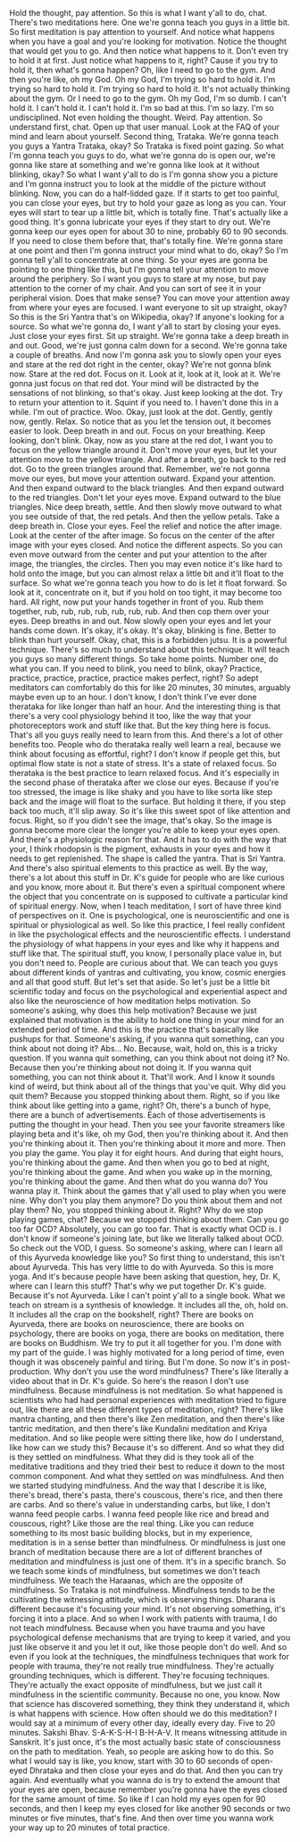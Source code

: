  Hold the thought, pay attention. So this is what I want y'all to do, chat. There's two meditations here. One we're gonna teach you guys in a little bit. So first meditation is pay attention to yourself. And notice what happens when you have a goal and you're looking for motivation. Notice the thought that would get you to go. And then notice what happens to it. Don't even try to hold it at first. Just notice what happens to it, right? Cause if you try to hold it, then what's gonna happen? Oh, like I need to go to the gym. And then you're like, oh my God. Oh my God, I'm trying so hard to hold it. I'm trying so hard to hold it. I'm trying so hard to hold it. It's not actually thinking about the gym. Or I need to go to the gym. Oh my God, I'm so dumb. I can't hold it. I can't hold it. I can't hold it. I'm so bad at this. I'm so lazy. I'm so undisciplined. Not even holding the thought. Weird. Pay attention. So understand first, chat. Open up that user manual. Look at the FAQ of your mind and learn about yourself. Second thing, Trataka. We're gonna teach you guys a Yantra Trataka, okay? So Trataka is fixed point gazing. So what I'm gonna teach you guys to do, what we're gonna do is open our, we're gonna like stare at something and we're gonna like look at it without blinking, okay? So what I want y'all to do is I'm gonna show you a picture and I'm gonna instruct you to look at the middle of the picture without blinking. Now, you can do a half-lidded gaze. If it starts to get too painful, you can close your eyes, but try to hold your gaze as long as you can. Your eyes will start to tear up a little bit, which is totally fine. That's actually like a good thing. It's gonna lubricate your eyes if they start to dry out. We're gonna keep our eyes open for about 30 to nine, probably 60 to 90 seconds. If you need to close them before that, that's totally fine. We're gonna stare at one point and then I'm gonna instruct your mind what to do, okay? So I'm gonna tell y'all to concentrate at one thing. So your eyes are gonna be pointing to one thing like this, but I'm gonna tell your attention to move around the periphery. So I want you guys to stare at my nose, but pay attention to the corner of my chair. And you can sort of see it in your peripheral vision. Does that make sense? You can move your attention away from where your eyes are focused. I want everyone to sit up straight, okay? So this is the Sri Yantra that's on Wikipedia, okay? If anyone's looking for a source. So what we're gonna do, I want y'all to start by closing your eyes. Just close your eyes first. Sit up straight. We're gonna take a deep breath in and out. Good, we're just gonna calm down for a second. We're gonna take a couple of breaths. And now I'm gonna ask you to slowly open your eyes and stare at the red dot right in the center, okay? We're not gonna blink now. Stare at the red dot. Focus on it. Look at it, look at it, look at it. We're gonna just focus on that red dot. Your mind will be distracted by the sensations of not blinking, so that's okay. Just keep looking at the dot. Try to return your attention to it. Squint if you need to. I haven't done this in a while. I'm out of practice. Woo. Okay, just look at the dot. Gently, gently now, gently. Relax. So notice that as you let the tension out, it becomes easier to look. Deep breath in and out. Focus on your breathing. Keep looking, don't blink. Okay, now as you stare at the red dot, I want you to focus on the yellow triangle around it. Don't move your eyes, but let your attention move to the yellow triangle. And after a breath, go back to the red dot. Go to the green triangles around that. Remember, we're not gonna move our eyes, but move your attention outward. Expand your attention. And then expand outward to the black triangles. And then expand outward to the red triangles. Don't let your eyes move. Expand outward to the blue triangles. Nice deep breath, settle. And then slowly move outward to what you see outside of that, the red petals. And then the yellow petals. Take a deep breath in. Close your eyes. Feel the relief and notice the after image. Look at the center of the after image. So focus on the center of the after image with your eyes closed. And notice the different aspects. So you can even move outward from the center and put your attention to the after image, the triangles, the circles. Then you may even notice it's like hard to hold onto the image, but you can almost relax a little bit and it'll float to the surface. So what we're gonna teach you how to do is let it float forward. So look at it, concentrate on it, but if you hold on too tight, it may become too hard. All right, now put your hands together in front of you. Rub them together, rub, rub, rub, rub, rub, rub, rub. And then cop them over your eyes. Deep breaths in and out. Now slowly open your eyes and let your hands come down. It's okay, it's okay. It's okay, blinking is fine. Better to blink than hurt yourself. Okay, chat, this is a forbidden jutsu. It is a powerful technique. There's so much to understand about this technique. It will teach you guys so many different things. So take home points. Number one, do what you can. If you need to blink, you need to blink, okay? Practice, practice, practice, practice, practice makes perfect, right? So adept meditators can comfortably do this for like 20 minutes, 30 minutes, arguably maybe even up to an hour. I don't know, I don't think I've ever done therataka for like longer than half an hour. And the interesting thing is that there's a very cool physiology behind it too, like the way that your photoreceptors work and stuff like that. But the key thing here is focus. That's all you guys really need to learn from this. And there's a lot of other benefits too. People who do therataka really well learn a real, because we think about focusing as effortful, right? I don't know if people get this, but optimal flow state is not a state of stress. It's a state of relaxed focus. So therataka is the best practice to learn relaxed focus. And it's especially in the second phase of therataka after we close our eyes. Because if you're too stressed, the image is like shaky and you have to like sorta like step back and the image will float to the surface. But holding it there, if you step back too much, it'll slip away. So it's like this sweet spot of like attention and focus. Right, so if you didn't see the image, that's okay. So the image is gonna become more clear the longer you're able to keep your eyes open. And there's a physiologic reason for that. And it has to do with the way that your, I think rhodopsin is the pigment, exhausts in your eyes and how it needs to get replenished. The shape is called the yantra. That is Sri Yantra. And there's also spiritual elements to this practice as well. By the way, there's a lot about this stuff in Dr. K's guide for people who are like curious and you know, more about it. But there's even a spiritual component where the object that you concentrate on is supposed to cultivate a particular kind of spiritual energy. Now, when I teach meditation, I sort of have three kind of perspectives on it. One is psychological, one is neuroscientific and one is spiritual or physiological as well. So like this practice, I feel really confident in like the psychological effects and the neuroscientific effects. I understand the physiology of what happens in your eyes and like why it happens and stuff like that. The spiritual stuff, you know, I personally place value in, but you don't need to. People are curious about that. We can teach you guys about different kinds of yantras and cultivating, you know, cosmic energies and all that good stuff. But let's set that aside. So let's just be a little bit scientific today and focus on the psychological and experiential aspect and also like the neuroscience of how meditation helps motivation. So someone's asking, why does this help motivation? Because we just explained that motivation is the ability to hold one thing in your mind for an extended period of time. And this is the practice that's basically like pushups for that. Someone's asking, if you wanna quit something, can you think about not doing it? Abs... No. Because, wait, hold on, this is a tricky question. If you wanna quit something, can you think about not doing it? No. Because then you're thinking about not doing it. If you wanna quit something, you can not think about it. That'll work. And I know it sounds kind of weird, but think about all of the things that you've quit. Why did you quit them? Because you stopped thinking about them. Right, so if you like think about like getting into a game, right? Oh, there's a bunch of hype, there are a bunch of advertisements. Each of those advertisements is putting the thought in your head. Then you see your favorite streamers like playing beta and it's like, oh my God, then you're thinking about it. And then you're thinking about it. Then you're thinking about it more and more. Then you play the game. You play it for eight hours. And during that eight hours, you're thinking about the game. And then when you go to bed at night, you're thinking about the game. And when you wake up in the morning, you're thinking about the game. And then what do you wanna do? You wanna play it. Think about the games that y'all used to play when you were nine. Why don't you play them anymore? Do you think about them and not play them? No, you stopped thinking about it. Right? Why do we stop playing games, chat? Because we stopped thinking about them. Can you go too far OCD? Absolutely, you can go too far. That is exactly what OCD is. I don't know if someone's joining late, but like we literally talked about OCD. So check out the VOD, I guess. So someone's asking, where can I learn all of this Ayurveda knowledge like you? So first thing to understand, this isn't about Ayurveda. This has very little to do with Ayurveda. So this is more yoga. And it's because people have been asking that question, hey, Dr. K, where can I learn this stuff? That's why we put together Dr. K's guide. Because it's not Ayurveda. Like I can't point y'all to a single book. What we teach on stream is a synthesis of knowledge. It includes all the, oh, hold on. It includes all the crap on the bookshelf, right? There are books on Ayurveda, there are books on neuroscience, there are books on psychology, there are books on yoga, there are books on meditation, there are books on Buddhism. We try to put it all together for you. I'm done with my part of the guide. I was highly motivated for a long period of time, even though it was obscenely painful and tiring. But I'm done. So now it's in post-production. Why don't you use the word mindfulness? There's like literally a video about that in Dr. K's guide. So here's the reason I don't use mindfulness. Because mindfulness is not meditation. So what happened is scientists who had had personal experiences with meditation tried to figure out, like there are all these different types of meditation, right? There's like mantra chanting, and then there's like Zen meditation, and then there's like tantric meditation, and then there's like Kundalini meditation and Kriya meditation. And so like people were sitting there like, how do I understand, like how can we study this? Because it's so different. And so what they did is they settled on mindfulness. What they did is they took all of the meditative traditions and they tried their best to reduce it down to the most common component. And what they settled on was mindfulness. And then we started studying mindfulness. And the way that I describe it is like, there's bread, there's pasta, there's couscous, there's rice, and then there are carbs. And so there's value in understanding carbs, but like, I don't wanna feed people carbs. I wanna feed people like rice and bread and couscous, right? Like those are the real thing. Like you can reduce something to its most basic building blocks, but in my experience, meditation is in a sense better than mindfulness. Or mindfulness is just one branch of meditation because there are a lot of different branches of meditation and mindfulness is just one of them. It's in a specific branch. So we teach some kinds of mindfulness, but sometimes we don't teach mindfulness. We teach the Haraanas, which are the opposite of mindfulness. So Trataka is not mindfulness. Mindfulness tends to be the cultivating the witnessing attitude, which is observing things. Dharana is different because it's focusing your mind. It's not observing something, it's forcing it into a place. And so when I work with patients with trauma, I do not teach mindfulness. Because when you have trauma and you have psychological defense mechanisms that are trying to keep it varied, and you just like observe it and you let it out, like those people don't do well. And so even if you look at the techniques, the mindfulness techniques that work for people with trauma, they're not really true mindfulness. They're actually grounding techniques, which is different. They're focusing techniques. They're actually the exact opposite of mindfulness, but we just call it mindfulness in the scientific community. Because no one, you know. Now that science has discovered something, they think they understand it, which is what happens with science. How often should we do this meditation? I would say at a minimum of every other day, ideally every day. Five to 20 minutes. Sakshi Bhav. S-A-K-S-H-I B-H-A-V. It means witnessing attitude in Sanskrit. It's just once, it's the most actually basic state of consciousness on the path to meditation. Yeah, so people are asking how to do this. So what I would say is like, you know, start with 30 to 60 seconds of open-eyed Dhrataka and then close your eyes and do that. And then you can try again. And eventually what you wanna do is try to extend the amount that your eyes are open, because remember you're gonna have the eyes closed for the same amount of time. So like if I can hold my eyes open for 90 seconds, and then I keep my eyes closed for like another 90 seconds or two minutes or five minutes, that's fine. And then over time you wanna work your way up to 20 minutes of total practice.